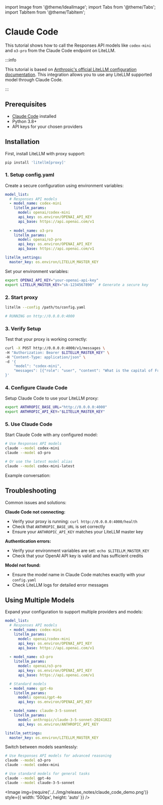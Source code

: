 import Image from '@theme/IdealImage';
import Tabs from '@theme/Tabs';
import TabItem from '@theme/TabItem';

# Claude Code

This tutorial shows how to call the Responses API models like `codex-mini` and `o3-pro` from the Claude Code endpoint on LiteLLM.

:::info 

This tutorial is based on [Anthropic's official LiteLLM configuration documentation](https://docs.anthropic.com/en/docs/claude-code/llm-gateway#litellm-configuration). This integration allows you to use any LiteLLM supported model through Claude Code.

:::

## Prerequisites

- [Claude Code](https://docs.anthropic.com/en/docs/claude-code/overview) installed
- Python 3.8+ 
- API keys for your chosen providers

## Installation

First, install LiteLLM with proxy support:

```bash
pip install 'litellm[proxy]'
```

### 1. Setup config.yaml

Create a secure configuration using environment variables:

```yaml
model_list:
  # Responses API models
  - model_name: codex-mini    
    litellm_params:
      model: openai/codex-mini
      api_key: os.environ/OPENAI_API_KEY
      api_base: https://api.openai.com/v1
  
  - model_name: o3-pro
    litellm_params:
      model: openai/o3-pro
      api_key: os.environ/OPENAI_API_KEY
      api_base: https://api.openai.com/v1

litellm_settings:
  master_key: os.environ/LITELLM_MASTER_KEY
```

Set your environment variables:

```bash
export OPENAI_API_KEY="your-openai-api-key"
export LITELLM_MASTER_KEY="sk-1234567890"  # Generate a secure key
```

### 2. Start proxy

```bash
litellm --config /path/to/config.yaml

# RUNNING on http://0.0.0.0:4000
```

### 3. Verify Setup

Test that your proxy is working correctly:

```bash
curl -X POST http://0.0.0.0:4000/v1/messages \
-H "Authorization: Bearer $LITELLM_MASTER_KEY" \
-H "Content-Type: application/json" \
-d '{
    "model": "codex-mini",
    "messages": [{"role": "user", "content": "What is the capital of France?"}]
}'
```

### 4. Configure Claude Code

Setup Claude Code to use your LiteLLM proxy:

```bash
export ANTHROPIC_BASE_URL="http://0.0.0.0:4000"
export ANTHROPIC_API_KEY="$LITELLM_MASTER_KEY"
```

### 5. Use Claude Code

Start Claude Code with any configured model:

```bash
# Use Responses API models
claude --model codex-mini
claude --model o3-pro

# Or use the latest model alias
claude --model codex-mini-latest
```

Example conversation:

## Troubleshooting

Common issues and solutions:

**Claude Code not connecting:**
- Verify your proxy is running: `curl http://0.0.0.0:4000/health`
- Check that `ANTHROPIC_BASE_URL` is set correctly
- Ensure your `ANTHROPIC_API_KEY` matches your LiteLLM master key

**Authentication errors:**
- Verify your environment variables are set: `echo $LITELLM_MASTER_KEY`
- Check that your OpenAI API key is valid and has sufficient credits

**Model not found:**
- Ensure the model name in Claude Code matches exactly with your `config.yaml`
- Check LiteLLM logs for detailed error messages

## Using Multiple Models

Expand your configuration to support multiple providers and models:

<Tabs>
<TabItem value="responses-plus" label="Responses + Standard Models">

```yaml
model_list:
  # Responses API models
  - model_name: codex-mini
    litellm_params:
      model: openai/codex-mini
      api_key: os.environ/OPENAI_API_KEY
      api_base: https://api.openai.com/v1
  
  - model_name: o3-pro
    litellm_params:
      model: openai/o3-pro
      api_key: os.environ/OPENAI_API_KEY
      api_base: https://api.openai.com/v1

  # Standard models
  - model_name: gpt-4o
    litellm_params:
      model: openai/gpt-4o
      api_key: os.environ/OPENAI_API_KEY

  - model_name: claude-3-5-sonnet
    litellm_params:
      model: anthropic/claude-3-5-sonnet-20241022
      api_key: os.environ/ANTHROPIC_API_KEY

litellm_settings:
  master_key: os.environ/LITELLM_MASTER_KEY
```

Switch between models seamlessly:

```bash
# Use Responses API models for advanced reasoning
claude --model o3-pro
claude --model codex-mini

# Use standard models for general tasks
claude --model gpt-4o
claude --model claude-3-5-sonnet
```

</TabItem>
</Tabs>

<Image img={require('../../img/release_notes/claude_code_demo.png')} style={{ width: '500px', height: 'auto' }} />